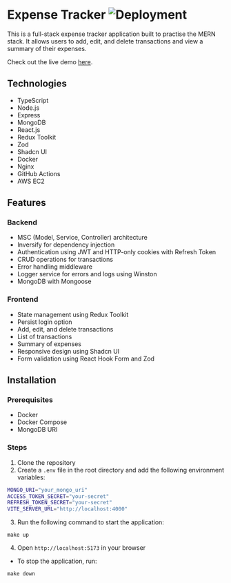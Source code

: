 # Expense Tracker ![Deployment](https://github.com/jekku123/expense-tracker/actions/workflows/deploy.yml/badge.svg)

This is a full-stack expense tracker application built to practise the MERN stack. It allows users to add, edit, and delete transactions and view a summary of their expenses.

Check out the live demo [here](http://13.48.129.24:5173/).

## Technologies

- TypeScript
- Node.js
- Express
- MongoDB
- React.js
- Redux Toolkit
- Zod
- Shadcn UI
- Docker
- Nginx
- GitHub Actions
- AWS EC2

## Features

### Backend

- MSC (Model, Service, Controller) architecture
- Inversify for dependency injection
- Authentication using JWT and HTTP-only cookies with Refresh Token
- CRUD operations for transactions
- Error handling middleware
- Logger service for errors and logs using Winston
- MongoDB with Mongoose

### Frontend

- State management using Redux Toolkit
- Persist login option
- Add, edit, and delete transactions
- List of transactions
- Summary of expenses
- Responsive design using Shadcn UI
- Form validation using React Hook Form and Zod

## Installation

### Prerequisites

- Docker
- Docker Compose
- MongoDB URI

### Steps

1. Clone the repository
2. Create a `.env` file in the root directory and add the following environment variables:

```bash
MONGO_URI="your_mongo_uri"
ACCESS_TOKEN_SECRET="your-secret"
REFRESH_TOKEN_SECRET="your-secret"
VITE_SERVER_URL="http://localhost:4000"
```

3. Run the following command to start the application:

```shell
make up
```

4. Open `http://localhost:5173` in your browser

- To stop the application, run:

```shell
make down
```
